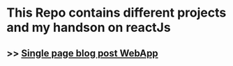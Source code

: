 # This Repo contains different projects and my handson on reactJs

## >> [Single page blog post WebApp](/learning-components/)
